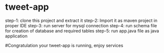 # tweet-app

step-1: clone this project and extract it
step-2: Import it as maven project in proper IDE
step-3: run server for mysql connection
step-4: run schema file for creation of database and required tables
step-5: run app.java file as java application

#Congratulation your tweet-app is running, enjoy services

